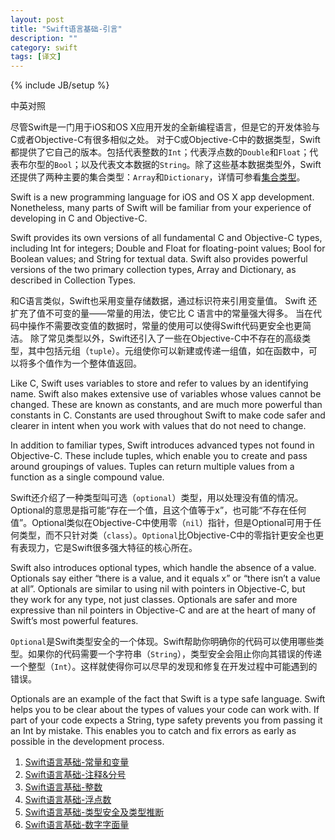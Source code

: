 ```yaml
---
layout: post
title: "Swift语言基础-引言"
description: ""
category: swift
tags: [译文]
---
```

{% include JB/setup %}

<div class="show-en">中英对照</div>

尽管Swift是一门用于iOS和OS X应用开发的全新编程语言，但是它的开发体验与C或者Objective-C有很多相似之处。
对于C或Objective-C中的数据类型，Swift都提供了它自己的版本。包括代表整数的`Int`；代表浮点数的`Double`和`Float`；代表布尔型的`Bool`；以及代表文本数据的`String`。除了这些基本数据类型外，Swift还提供了两种主要的集合类型：`Array`和`Dictionary`，详情可参看[集合类型]()。

<p class="en">
Swift is a new programming language for iOS and OS X app development. Nonetheless, many parts of Swift will be familiar from your experience of developing in C and Objective-C.

Swift provides its own versions of all fundamental C and Objective-C types, including Int for integers; Double and Float for floating-point values; Bool for Boolean values; and String for textual data. Swift also provides powerful versions of the two primary collection types, Array and Dictionary, as described in Collection Types.
</p>

和C语言类似，Swift也采用变量存储数据，通过标识符来引用变量值。
Swift 还扩充了值不可变的量——常量的用法，使它比 C 语言中的常量强大得多。 当在代码中操作不需要改变值的数据时，常量的使用可以使得Swift代码更安全也更简洁。
除了常见类型以外，Swift还引入了一些在Objective-C中不存在的高级类型，其中包括元组（`tuple`）。元组使你可以新建或传递一组值，如在函数中，可以将多个值作为一个整体值返回。

<p class="en">
Like C, Swift uses variables to store and refer to values by an identifying name. Swift also makes extensive use of variables whose values cannot be changed. These are known as constants, and are much more powerful than constants in C. Constants are used throughout Swift to make code safer and clearer in intent when you work with values that do not need to change.

In addition to familiar types, Swift introduces advanced types not found in Objective-C. These include tuples, which enable you to create and pass around groupings of values. Tuples can return multiple values from a function as a single compound value.
</p>

Swift还介绍了一种类型叫可选（`optional`）类型，用以处理没有值的情况。Optional的意思是指可能“存在一个值，且这个值等于x”，也可能“不存在任何值”。Optional类似在Objective-C中使用零（`nil`）指针，但是Optional可用于任何类型，而不只针对类（`class`）。`Optional`比Objective-C中的零指针更安全也更有表现力，它是Swift很多强大特征的核心所在。

<p class="en">
Swift also introduces optional types, which handle the absence of a value. Optionals say either “there is a value, and it equals x” or “there isn’t a value at all”. Optionals are similar to using nil with pointers in Objective-C, but they work for any type, not just classes. Optionals are safer and more expressive than nil pointers in Objective-C and are at the heart of many of Swift’s most powerful features.
</p>

`Optional`是Swift类型安全的一个体现。Swift帮助你明确你的代码可以使用哪些类型。如果你的代码需要一个字符串（`String`），类型安全会阻止你向其错误的传递一个整型（`Int`）。这样就使得你可以尽早的发现和修复在开发过程中可能遇到的错误。

<p class="en">
Optionals are an example of the fact that Swift is a type safe language. Swift helps you to be clear about the types of values your code can work with. If part of your code expects a String, type safety prevents you from passing it an Int by mistake. This enables you to catch and fix errors as early as possible in the development process.
</p>



1. [Swift语言基础-常量和变量](http://yanshasha.com/2014/06/06/Swift-Guide-The-Basics-Constants-and-Variables/)
2. [Swift语言基础-注释&分号](http://yanshasha.com/2014/06/06/Swift-Guide-The-Basics-Comments-and-Semicolons/)
3. [Swift语言基础-整数](http://yanshasha.com/2014/06/06/Swift-Guide-The-Basics-Integers/)
4. [Swift语言基础-浮点数](http://yanshasha.com/2014/06/07/Swift-Guide-The-Basics-Floating-Point-Numbers/)
5. [Swift语言基础-类型安全及类型推断](http://yanshasha.com/2014/06/07/Swift-Guide-The-Basics-Type-Safety-and-Type-Inference/)
6. [Swift语言基础-数字字面量](http://yanshasha.com/2014/06/08/Swift-Guide-The-Basics-Numeric-Literals/)





